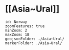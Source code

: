 
# [[Asia~Ural]] 

```leaflet
id: Norway
zoomFeatures: true 
minZoom: 2 
maxZoom: 18
geojsonFolder: ./Asia~Ural/
markerFolder: ./Asia~Ural/
```

